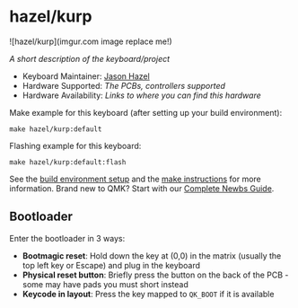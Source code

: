 # hazel/kurp

![hazel/kurp](imgur.com image replace me!)

*A short description of the keyboard/project*

* Keyboard Maintainer: [Jason Hazel](https://github.com/jasonhazel)
* Hardware Supported: *The PCBs, controllers supported*
* Hardware Availability: *Links to where you can find this hardware*

Make example for this keyboard (after setting up your build environment):

    make hazel/kurp:default

Flashing example for this keyboard:

    make hazel/kurp:default:flash

See the [build environment setup](https://docs.qmk.fm/#/getting_started_build_tools) and the [make instructions](https://docs.qmk.fm/#/getting_started_make_guide) for more information. Brand new to QMK? Start with our [Complete Newbs Guide](https://docs.qmk.fm/#/newbs).

## Bootloader

Enter the bootloader in 3 ways:

* **Bootmagic reset**: Hold down the key at (0,0) in the matrix (usually the top left key or Escape) and plug in the keyboard
* **Physical reset button**: Briefly press the button on the back of the PCB - some may have pads you must short instead
* **Keycode in layout**: Press the key mapped to `QK_BOOT` if it is available
